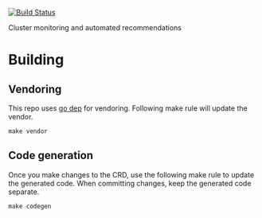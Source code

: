 [![Build Status](https://travis-ci.org/libopenstorage/autopilot.svg?branch=master)](https://travis-ci.org/libopenstorage/autopilot)

Cluster monitoring and automated recommendations


# Building

## Vendoring

This repo uses [go dep](https://golang.github.io/dep/) for vendoring. Following make rule will update the vendor.

```
make vendor
```

## Code generation

Once you make changes to the CRD, use the following make rule to update the generated code. When committing changes, keep the generated code separate.

```
make codegen
```
